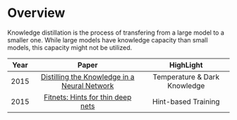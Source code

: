 # Overview
Knowledge distillation is the process of transfering from a large model to a smaller one. While large models have knowledge capacity than small models, this capacity might not be utilized.

|Year|Paper|HighLight|
|:----:|:----:|:----:|
|2015|[Distilling the Knowledge in a Neural Network](https://users.soe.ucsc.edu/~pang/200/f18/papers/2018/1503.02531.pdf)|Temperature & Dark Knowledge|
|2015|[Fitnets: Hints for thin deep nets]()|Hint-based Training|
